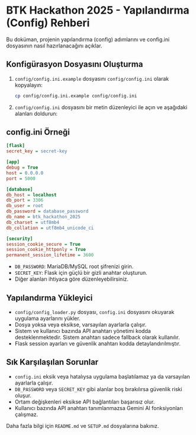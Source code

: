 # BTK Hackathon 2025 - Yapılandırma (Config) Rehberi

Bu doküman, projenin yapılandırma (config) adımlarını ve config.ini dosyasının nasıl hazırlanacağını açıklar.

## Konfigürasyon Dosyasını Oluşturma

1. `config/config.ini.example` dosyasını `config/config.ini` olarak kopyalayın:
   ```bash
   cp config/config.ini.example config/config.ini
   ```
2. `config/config.ini` dosyasını bir metin düzenleyici ile açın ve aşağıdaki alanları doldurun:

## config.ini Örneği
```ini
[flask]
secret_key = secret-key

[app]
debug = True
host = 0.0.0.0
port = 5000

[database]
db_host = localhost
db_port = 3306
db_user = root
db_password = database_password
db_name = btk_hackathon_2025
db_charset = utf8mb4
db_collation = utf8mb4_unicode_ci

[security]
session_cookie_secure = True
session_cookie_httponly = True
permanent_session_lifetime = 3600

```

- `DB_PASSWORD`: MariaDB/MySQL root şifrenizi girin.
- `SECRET_KEY`: Flask için güçlü bir gizli anahtar oluşturun.
- Diğer alanları ihtiyaca göre düzenleyebilirsiniz.

## Yapılandırma Yükleyici

- `config/config_loader.py` dosyası, `config.ini` dosyasını okuyarak uygulama ayarlarını yükler.
- Dosya yoksa veya eksikse, varsayılan ayarlarla çalışır.
- Sistem ve kullanıcı bazında API anahtarı yönetimi kodda desteklenmektedir. Sistem anahtarı sadece fallback olarak kullanılır.
- Flask session ayarları ve güvenlik anahtarı kodda detaylandırılmıştır.

## Sık Karşılaşılan Sorunlar

- `config.ini` eksik veya hatalıysa uygulama başlatılamaz ya da varsayılan ayarlarla çalışır.
- `DB_PASSWORD` veya `SECRET_KEY` gibi alanlar boş bırakılırsa güvenlik riski oluşur.
- Ortam değişkenleri eksikse API bağlantıları başarısız olur.
- Kullanıcı bazında API anahtarı tanımlanmazsa Gemini AI fonksiyonları çalışmaz.

Daha fazla bilgi için `README.md` ve `SETUP.md` dosyalarına bakınız.
